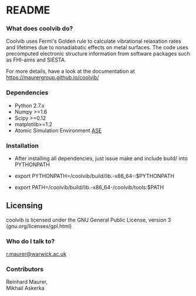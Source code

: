 # README #

### What does coolvib do? ###

Coolvib uses Fermi's Golden rule to calculate vibrational relaxation rates 
and lifetimes due to nonadiabatic effects on metal surfaces. The code uses 
precomputed electronic structure information from software packages such as 
FHI-aims and SIESTA.

For more details, have a look at the documentation at https://maurergroup.github.io/coolvib/

### Dependencies ###

* Python 2.7.x
* Numpy >=1.6
* Scipy >=0.12
* matplotlib>=1.2
* Atomic Simulation Environment [ ASE ](https://wiki.fysik.dtu.dk/ase/)

### Installation ###

* After installing all dependencies, just issue make 
and include build/ into PYTHONPATH

* export PYTHONPATH=<path to coolvib>/coolvib/build/lib.<arch>-x86_64-<py-version>:$PYTHONPATH
* export PATH=<path to coolvib>/coolvib/build/lib.<arch>-x86_64-<py-version>/coolvib/tools:$PATH

## Licensing ##

coolvib is licensed under the GNU General Public License, version 3 (gnu.org/licenses/gpl.html)

### Who do I talk to? ###

r.maurer@warwick.ac.uk

### Contributors ###
Reinhard Maurer,  
Mikhail Askerka
